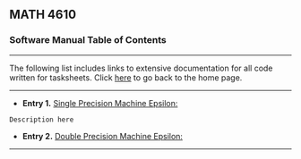 ## MATH 4610

### Software Manual Table of Contents

<hr>

The following list includes links to extensive documentation for all code written for tasksheets. Click [here](../../home.md) to go back to the home page.

<hr>

* **Entry 1.** [Single Precision Machine Epsilon:](../smaceps.md)
```
Description here
```
* **Entry 2.** [Double Precision Machine Epsilon:](../smaceps.md)

<hr>
